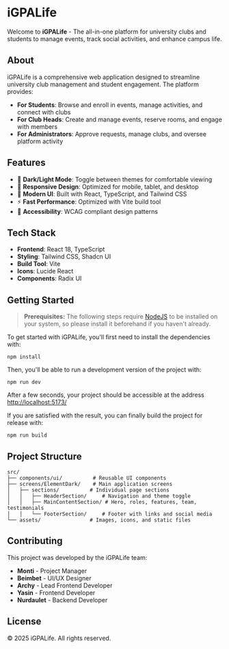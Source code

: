 # iGPALife

Welcome to **iGPALife** - The all-in-one platform for university clubs and students to manage events, track social activities, and enhance campus life.

## About

iGPALife is a comprehensive web application designed to streamline university club management and student engagement. The platform provides:

- **For Students**: Browse and enroll in events, manage activities, and connect with clubs
- **For Club Heads**: Create and manage events, reserve rooms, and engage with members
- **For Administrators**: Approve requests, manage clubs, and oversee platform activity

## Features

- 🌙 **Dark/Light Mode**: Toggle between themes for comfortable viewing
- 📱 **Responsive Design**: Optimized for mobile, tablet, and desktop
- 🎨 **Modern UI**: Built with React, TypeScript, and Tailwind CSS
- ⚡ **Fast Performance**: Optimized with Vite build tool
- 🎯 **Accessibility**: WCAG compliant design patterns

## Tech Stack

- **Frontend**: React 18, TypeScript
- **Styling**: Tailwind CSS, Shadcn UI
- **Build Tool**: Vite
- **Icons**: Lucide React
- **Components**: Radix UI

## Getting Started

> **Prerequisites:**
> The following steps require [NodeJS](https://nodejs.org/en/) to be installed on your system, so please
> install it beforehand if you haven't already.

To get started with iGPALife, you'll first need to install the dependencies with:

```
npm install
```

Then, you'll be able to run a development version of the project with:

```
npm run dev
```

After a few seconds, your project should be accessible at the address
[http://localhost:5173/](http://localhost:5173/)

If you are satisfied with the result, you can finally build the project for release with:

```
npm run build
```

## Project Structure

```
src/
├── components/ui/          # Reusable UI components
├── screens/ElementDark/    # Main application screens
│   ├── sections/          # Individual page sections
│   │   ├── HeaderSection/     # Navigation and theme toggle
│   │   ├── MainContentSection/ # Hero, roles, features, team, testimonials
│   │   └── FooterSection/     # Footer with links and social media
└── assets/                # Images, icons, and static files
```

## Contributing

This project was developed by the iGPALife team:

- **Monti** - Project Manager
- **Beimbet** - UI/UX Designer
- **Archy** - Lead Frontend Developer
- **Yasin** - Frontend Developer
- **Nurdaulet** - Backend Developer

## License

© 2025 iGPALife. All rights reserved.
